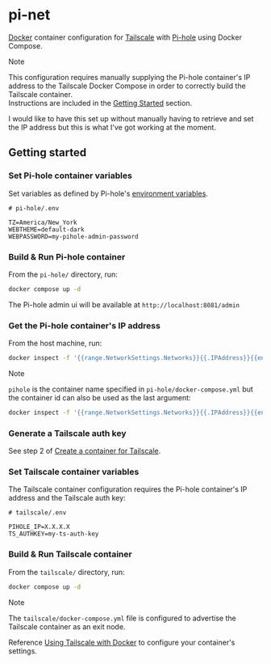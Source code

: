 # pi-net

[Docker](https://www.docker.com/) container configuration for [Tailscale](https://tailscale.com/) with [Pi-hole](https://pi-hole.net/) using Docker Compose.

> [!NOTE]
> This configuration requires manually supplying the Pi-hole container's IP address to the Tailscale Docker Compose in order to correctly build the Tailscale container. \
> Instructions are included in the [Getting Started](#getting-started) section.
>
> I would like to have this set up without manually having to retrieve and set the IP address but this is what I've got working at the moment.

## Getting started

### Set Pi-hole container variables

Set variables as defined by Pi-hole's [environment variables](https://github.com/pi-hole/docker-pi-hole/#environment-variables).

```env
# pi-hole/.env

TZ=America/New_York
WEBTHEME=default-dark
WEBPASSWORD=my-pihole-admin-password
```

### Build & Run Pi-hole container

From the `pi-hole/` directory, run:

```bash
docker compose up -d
```

The Pi-hole admin ui will be available at `http://localhost:8081/admin`

### Get the Pi-hole container's IP address

From the host machine, run:

```bash
docker inspect -f '{{range.NetworkSettings.Networks}}{{.IPAddress}}{{end}}' pihole
```

> [!NOTE]
> `pihole` is the container name specified in `pi-hole/docker-compose.yml` but the container id can also be used as the last argument:
>
> ```bash
> docker inspect -f '{{range.NetworkSettings.Networks}}{{.IPAddress}}{{end}}' <container_name_or_id>
> ```

### Generate a Tailscale auth key

See step 2 of [Create a container for Tailscale](https://tailscale.com/kb/1453/quick-guide-docker#create-a-container-for-tailscale).

### Set Tailscale container variables

The Tailscale container configuration requires the Pi-hole container's IP address and the Tailscale auth key:

```env
# tailscale/.env

PIHOLE_IP=X.X.X.X
TS_AUTHKEY=my-ts-auth-key
```

### Build & Run Tailscale container

From the `tailscale/` directory, run:

```bash
docker compose up -d
```

> [!NOTE]
> The `tailscale/docker-compose.yml` file is configured to advertise the Tailscale container as an exit node.
>
> Reference [Using Tailscale with Docker](https://tailscale.com/kb/1282/docker) to configure your container's settings.
